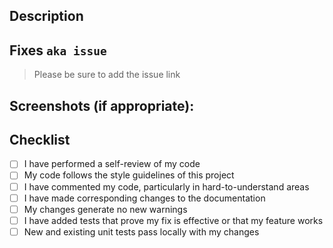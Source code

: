 ## Description

## Fixes `aka issue`

> Please be sure to add the issue link

## Screenshots (if appropriate):

## Checklist

- [ ] I have performed a self-review of my code
- [ ] My code follows the style guidelines of this project
- [ ] I have commented my code, particularly in hard-to-understand areas
- [ ] I have made corresponding changes to the documentation
- [ ] My changes generate no new warnings
- [ ] I have added tests that prove my fix is effective or that my feature works
- [ ] New and existing unit tests pass locally with my changes